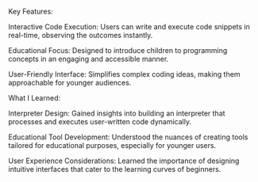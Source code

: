 Key Features:

Interactive Code Execution: Users can write and execute code snippets in real-time, observing the outcomes instantly.​

Educational Focus: Designed to introduce children to programming concepts in an engaging and accessible manner.​

User-Friendly Interface: Simplifies complex coding ideas, making them approachable for younger audiences.​

What I Learned:

Interpreter Design: Gained insights into building an interpreter that processes and executes user-written code dynamically.​

Educational Tool Development: Understood the nuances of creating tools tailored for educational purposes, especially for younger users.​

User Experience Considerations: Learned the importance of designing intuitive interfaces that cater to the learning curves of beginners.
